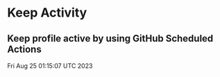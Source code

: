 # Keep Activity 
Keep profile active by using GitHub Scheduled Actions
--- 
Fri Aug 25 01:15:07 UTC 2023